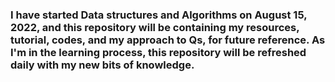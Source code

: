 ### I have started Data structures and Algorithms on August 15, 2022, and this repository will be containing my resources, tutorial, codes, and my approach to Qs, for future reference. As I'm in the learning process, this repository will be refreshed daily with my new bits of knowledge.

